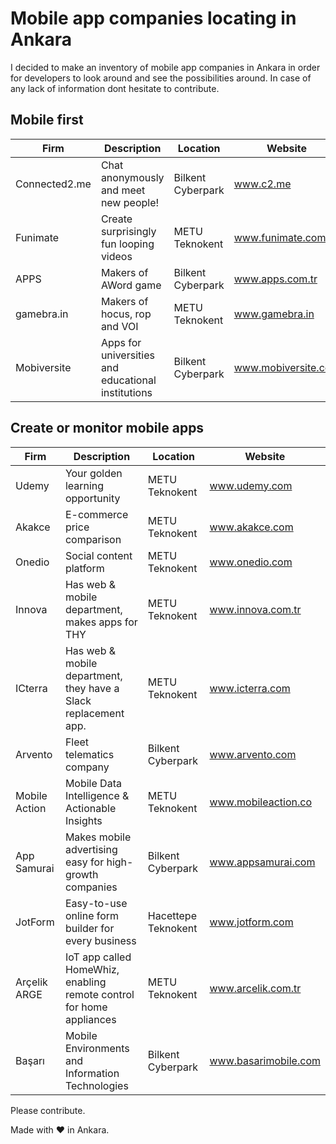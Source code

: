 # Mobile app companies locating in Ankara

I decided to make an inventory of mobile app companies in Ankara in order for developers to look around and see the possibilities around. In case of any lack of information dont hesitate to contribute.


## Mobile first

| Firm | Description | Location | Website |
| --- | --- | --- | --- |
| Connected2.me | Chat anonymously and meet new people! | Bilkent Cyberpark | www.c2.me |
| Funimate | Create surprisingly fun looping videos | METU Teknokent | www.funimate.com |
| APPS | Makers of AWord game | Bilkent Cyberpark | www.apps.com.tr |
| gamebra.in | Makers of hocus, rop and VOI | METU Teknokent | www.gamebra.in |
| Mobiversite | Apps for universities and educational institutions | Bilkent Cyberpark | www.mobiversite.com |

## Create or monitor mobile apps

| Firm | Description | Location | Website |
| --- | --- | --- | --- |
| Udemy | Your golden learning opportunity | METU Teknokent | www.udemy.com |
| Akakce | E-commerce price comparison | METU Teknokent | www.akakce.com |
| Onedio | Social content platform | METU Teknokent | www.onedio.com |
| Innova | Has web & mobile department, makes apps for THY | METU Teknokent | www.innova.com.tr |
| ICterra | Has web & mobile department, they have a Slack replacement app. | METU Teknokent | www.icterra.com |
| Arvento | Fleet telematics company | Bilkent Cyberpark  | www.arvento.com | 
| Mobile Action | Mobile Data Intelligence & Actionable Insights | METU Teknokent | www.mobileaction.co |
| App Samurai | Makes mobile advertising easy for high-growth companies | Bilkent Cyberpark | www.appsamurai.com |
| JotForm | Easy-to-use online form builder for every business | Hacettepe Teknokent | www.jotform.com |
| Arçelik ARGE | IoT app called HomeWhiz, enabling remote control for home appliances  | METU Teknokent | www.arcelik.com.tr |
| Başarı | Mobile Environments and Information Technologies | Bilkent Cyberpark | www.basarimobile.com |


Please contribute.

Made with ❤️ in Ankara.
